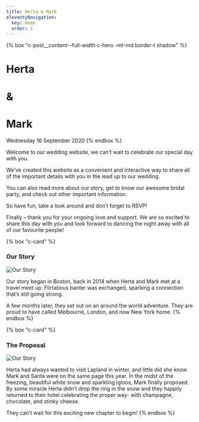 ```yaml
---
title: Herta & Mark
eleventyNavigation:
  key: Home
  order: 1
---
```

{% box "c-post__content--full-width c-hero -mt-md border-t shadow" %}
# Herta
# &
# Mark

Wednesday 16 September 2020
{% endbox %}

<!-- excerpt -->

Welcome to our wedding website, we can’t wait to celebrate our special day with you.

We’ve created this website as a convenient and interactive way to share all of the important details with you in the lead up to our wedding.

You can also read more about our story, get to know our awesome bridal party, and check out other important information.

So have fun, take a look around and don’t forget to RSVP!

Finally – thank you for your ongoing love and support. We are so excited to share this day with you and look forward to dancing the night away with all of our favourite people!

{% box "c-card" %}
### Our Story

![Our Story](~wedding/images/IMG_1391-square.JPG?{format:"jpg",name:"wedding/our-story.[contenthash:8].jpg",size:142})

Our story began in Boston, back in 2014 when Herta and Mark met at a travel meet up. Flirtatious banter was exchanged, sparking a connection that’s still going strong.

A few months later, they set out on an around the world adventure. They are proud to have called Melbourne, London, and now New York home.
{% endbox %}

{% box "c-card" %}
### The Proposal

![Our Story](~wedding/images/IMG_0045-square.JPG?{format:"jpg",name:"wedding/proposal.[contenthash:8].jpg",size:142})

Herta had always wanted to visit Lapland in winter, and little did she know Mark and Santa were on the same page this year. In the midst of the freezing, beautiful white snow and sparkling igloos,  Mark finally proposed. By some miracle Herta didn’t drop the ring in the snow and they happily returned to their hotel celebrating the proper way- with champagne, chocolate, and stinky cheese.

They can’t wait for this exciting new chapter to begin!
{% endbox %}
